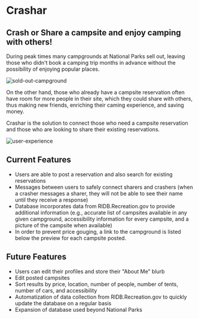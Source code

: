 # Crashar

## Crash or Share a campsite and enjoy camping with others!

During peak times many campgrounds at National Parks sell out, leaving those who didn't book a camping trip months in advance without the possibility of enjoying popular places. 

![sold-out-campground](./ReadMe/campground-full.jpg)

On the other hand, those who already have a campsite reservation often have room for more people in their site, which they could share with others, thus making new friends, enriching their caming experience, and saving money.

Crashar is the solution to connect those who need a campsite reservation and those who are looking to share their existing reservations.

![user-experience](./ReadMe/mobile.gif)

## Current Features
- Users are able to post a reservation and also search for existing reservations
- Messages between users to safely connect sharers and crashers (when a crasher messages a sharer, they will not be able to see their name until they receive a response)
- Database incorporates data from RIDB.Recreation.gov to provide additional information (e.g., accurate list of campsites available in any given campground, accessibility information for every campsite, and a picture of the campsite when available)
- In order to prevent price gouging, a link to the campground is listed below the preview for each campsite posted.

## Future Features
- Users can edit their profiles and store their "About Me" blurb
- Edit posted campsites
- Sort results by price, location, number of people, number of tents, number of cars, and accessibility
- Automatization of data collection from RIDB.Recreation.gov to quickly update the database on a regular basis
- Expansion of database used beyond National Parks
